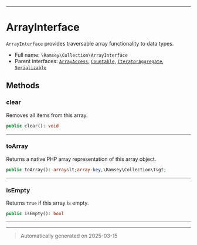 ***

# ArrayInterface

`ArrayInterface` provides traversable array functionality to data types.



* Full name: `\Ramsey\Collection\ArrayInterface`
* Parent interfaces: [`ArrayAccess`](../../ArrayAccess.md), [`Countable`](../../Countable.md), [`IteratorAggregate`](../../IteratorAggregate.md), [`Serializable`](../../Serializable.md)


## Methods


### clear

Removes all items from this array.

```php
public clear(): void
```












***

### toArray

Returns a native PHP array representation of this array object.

```php
public toArray(): array&lt;array-key,\Ramsey\Collection\T&gt;
```












***

### isEmpty

Returns `true` if this array is empty.

```php
public isEmpty(): bool
```












***


***
> Automatically generated on 2025-03-15
